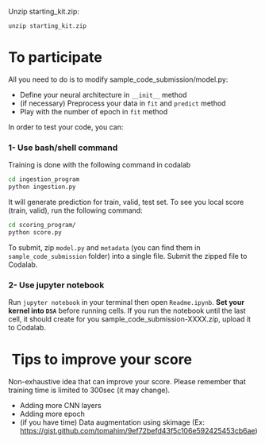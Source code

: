 
Unzip starting_kit.zip:

```
unzip starting_kit.zip
```


# To participate

All you need to do is to modify sample_code_submission/model.py:
* Define your neural architecture in `__init__` method
* (if necessary) Preprocess your data in `fit` and `predict` method
* Play with the number of epoch in `fit` method

In order to test your code, you can:


### 1- Use bash/shell command

Training is done with the following command in codalab
```bash
cd ingestion_program
python ingestion.py
```

It will generate prediction for train, valid, test set. To see you local score (train, valid), run the following command:
```bash
cd scoring_program/
python score.py
```

To submit, zip `model.py` and `metadata` (you can find them in `sample_code_submission` folder) into a single file. Submit the zipped file to Codalab.


### 2- Use jupyter notebook

Run `jupyter notebook` in your terminal then open `Readme.ipynb`.
<b>Set your kernel into `DSA`</b> before running cells. If you run the notebook until the last cell, it should create for you sample_code_submission-XXXX.zip, upload it to Codalab.


<h1> Tips to improve your score</h1>

Non-exhaustive idea that can improve your score. Please remember that training time is limited to 300sec (it may change).
* Adding more CNN layers
* Adding more epoch
* (if you have time) Data augmentation using skimage (Ex: https://gist.github.com/tomahim/9ef72befd43f5c106e592425453cb6ae)
